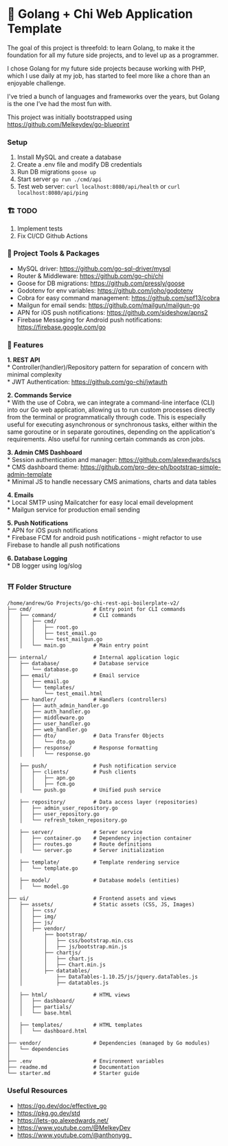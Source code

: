 # 🥶 Golang + Chi Web Application Template
The goal of this project is threefold: to learn Golang, to make it the foundation for all my future side projects, and to level up as a programmer.

I chose Golang for my future side projects because working with PHP, which I use daily at my job, has started to feel more like a chore than an enjoyable challenge. 

I've tried a bunch of languages and frameworks over the years, but Golang is the one I’ve had the most fun with.

This project was initially bootstrapped using https://github.com/Melkeydev/go-blueprint

### Setup
1. Install MySQL and create a database
2. Create a .env file and modify DB credentials
3. Run DB migrations `goose up`
4. Start server `go run ./cmd/api`
5. Test web server: `curl localhost:8080/api/health` or `curl localhost:8080/api/ping`

### 🏗️ TODO
1. Implement tests
2. Fix CI/CD Github Actions

### 🧰 Project Tools & Packages
* MySQL driver: https://github.com/go-sql-driver/mysql
* Router & Middleware: https://github.com/go-chi/chi
* Goose for DB migrations: https://github.com/pressly/goose
* Godotenv for env variables: https://github.com/joho/godotenv
* Cobra for easy command management: https://github.com/spf13/cobra
* Mailgun for email sends: https://github.com/mailgun/mailgun-go
* APN for iOS push notifications: https://github.com/sideshow/apns2
* Firebase Messaging for Android push notifications: https://firebase.google.com/go

### 🚀 Features
**1. REST API**
    <br> * Controller(handler)/Repository pattern for separation of concern with minimal complexity
    <br> * JWT Authentication: https://github.com/go-chi/jwtauth

**2. Commands Service**
    <br> * With the use of Cobra, we can integrate a command-line interface (CLI) into our Go web application, allowing us to run custom processes directly from the terminal or programmatically through code. This is especially useful for executing asynchronous or synchronous tasks, either within the same goroutine or in separate goroutines, depending on the application's requirements. Also useful for running certain commands as cron jobs.

**3. Admin CMS Dashboard**
    <br>* Session authentication and manager: https://github.com/alexedwards/scs
    <br>* CMS dashboard theme: https://github.com/pro-dev-ph/bootstrap-simple-admin-template
    <br>* Minimal JS to handle necessary CMS animations, charts and data tables

**4. Emails** 
    <br>* Local SMTP using Mailcatcher for easy local email development
    <br>* Mailgun service for production email sending

**5. Push Notifications**
    <br>* APN for iOS push notifications
    <br>* Firebase FCM for android push notifications - might refactor to use Firebase to handle all push notifications

**6. Database Logging**
    <br>* DB logger using log/slog

### ⛩️ Folder Structure
```
/home/andrew/Go Projects/go-chi-rest-api-boilerplate-v2/
├── cmd/                    # Entry point for CLI commands
│   ├── command/            # CLI commands
│   │   ├── cmd/
│   │   │   ├── root.go
│   │   │   ├── test_email.go
│   │   │   └── test_mailgun.go
│   │   └── main.go         # Main entry point
│
├── internal/               # Internal application logic
│   ├── database/           # Database service
│   │   └── database.go
│   ├── email/              # Email service
│   │   ├── email.go
│   │   └── templates/
│   │       └── test_email.html
│   ├── handler/            # Handlers (controllers)
│   │   ├── auth_admin_handler.go
│   │   ├── auth_handler.go
│   │   ├── middleware.go
│   │   ├── user_handler.go
│   │   ├── web_handler.go
│   │   ├── dto/            # Data Transfer Objects
│   │   │   └── dto.go
│   │   ├── response/       # Response formatting
│   │   │   └── response.go
│
│   ├── push/               # Push notification service
│   │   ├── clients/        # Push clients
│   │   │   ├── apn.go
│   │   │   ├── fcm.go
│   │   └── push.go         # Unified push service
│
│   ├── repository/         # Data access layer (repositories)
│   │   ├── admin_user_repository.go
│   │   ├── user_repository.go
│   │   └── refresh_token_repository.go
│
│   ├── server/             # Server service
│   │   ├── container.go    # Dependency injection container
│   │   ├── routes.go       # Route definitions
│   │   └── server.go       # Server initialization
│
│   ├── template/           # Template rendering service
│   │   └── template.go
│
│   ├── model/              # Database models (entities)
│   │   └── model.go
│
├── ui/                     # Frontend assets and views
│   ├── assets/             # Static assets (CSS, JS, Images)
│   │   ├── css/
│   │   ├── img/
│   │   ├── js/
│   │   ├── vendor/
│   │       ├── bootstrap/
│   │       │   ├── css/bootstrap.min.css
│   │       │   ├── js/bootstrap.min.js
│   │       ├── chartjs/
│   │       │   ├── chart.js
│   │       │   ├── Chart.min.js
│   │       ├── datatables/
│   │           ├── DataTables-1.10.25/js/jquery.dataTables.js
│   │           ├── datatables.js
│
│   ├── html/               # HTML views
│   │   ├── dashboard/
│   │   ├── partials/
│   │   └── base.html
│
│   ├── templates/          # HTML templates
│   │   └── dashboard.html
│
├── vendor/                 # Dependencies (managed by Go modules)
│   └── dependencies
│
├── .env                    # Environment variables
├── readme.md               # Documentation
└── starter.md              # Starter guide
```

### Useful Resources
* https://go.dev/doc/effective_go
* https://pkg.go.dev/std
* https://lets-go.alexedwards.net/
* https://www.youtube.com/@MelkeyDev
* https://www.youtube.com/@anthonygg_